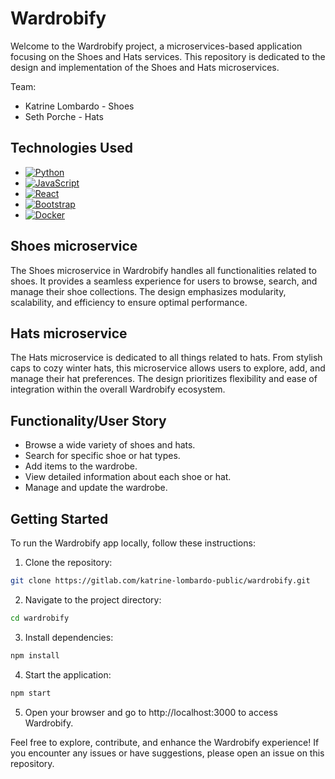 # Wardrobify
Welcome to the Wardrobify project, a microservices-based application focusing on the Shoes and Hats services. This repository is dedicated to the design and implementation of the Shoes and Hats microservices.

Team:

* Katrine Lombardo - Shoes
* Seth Porche - Hats

## Technologies Used

- [![Python](https://img.shields.io/badge/python-3670A0?style=for-the-badge&logo=python&logoColor=ffdd54)](https://www.python.org/)
- [![JavaScript](https://img.shields.io/badge/javascript-%23323330.svg?style=for-the-badge&logo=javascript&logoColor=%23F7DF1E)](https://www.javascript.com/)
- [![React](https://img.shields.io/badge/react-%2320232a.svg?style=for-the-badge&logo=react&logoColor=%2361DAFB)](https://reactjs.org/)
- [![Bootstrap](https://img.shields.io/badge/bootstrap-%238511FA.svg?style=for-the-badge&logo=bootstrap&logoColor=white)](https://getbootstrap.com/)
- [![Docker](https://img.shields.io/badge/docker-%230db7ed.svg?style=for-the-badge&logo=docker&logoColor=white)](https://www.docker.com/)

## Shoes microservice

The Shoes microservice in Wardrobify handles all functionalities related to shoes. It provides a seamless experience for users to browse, search, and manage their shoe collections. The design emphasizes modularity, scalability, and efficiency to ensure optimal performance.

## Hats microservice

The Hats microservice is dedicated to all things related to hats. From stylish caps to cozy winter hats, this microservice allows users to explore, add, and manage their hat preferences. The design prioritizes flexibility and ease of integration within the overall Wardrobify ecosystem.

## Functionality/User Story

- Browse a wide variety of shoes and hats.
- Search for specific shoe or hat types.
- Add items to the wardrobe.
- View detailed information about each shoe or hat.
- Manage and update the wardrobe.


## Getting Started

To run the Wardrobify app locally, follow these instructions:

1. Clone the repository:
```bash
git clone https://gitlab.com/katrine-lombardo-public/wardrobify.git
```

2. Navigate to the project directory:
```bash
cd wardrobify
```

3. Install dependencies:
```bash
npm install
```

4. Start the application:
```bash
npm start
```

5. Open your browser and go to http://localhost:3000 to access Wardrobify.

Feel free to explore, contribute, and enhance the Wardrobify experience! If you encounter any issues or have suggestions, please open an issue on this repository.

